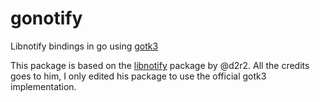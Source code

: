 # gonotify
Libnotify bindings in go using [gotk3](https://github.com/gotk3/gotk3)

This package is based on the [libnotify](https://github.com/d2r2/gotk3/tree/master/libnotify) package by @d2r2.
All the credits goes to him, I only edited his package to use the official gotk3 implementation.